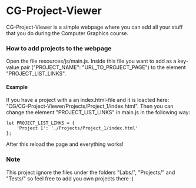 # CG-Project-Viewer
CG-Project-Viewer is a simple webpage where you can add all your stuff that you do during the Computer Graphics course.

### How to add projects to the webpage
Open the file resources/js/main.js. Inside this file you want to add as a key-value pair ("PROJECT_NAME": "URL_TO_PROJECT_PAGE") to the element "PROJECT_LIST_LINKS".

#### Example
If you have a project with a an index.html-file and it is loacted here: "CG/CG-Project-Viewer/Projects/Project_1/index.html".
Then you can change the element "PROJECT_LIST_LINKS" in main.js in the following way:

```
let PROJECT_LIST_LINKS = {
	'Project 1': './Projects/Project_1/index.html'
};
```

After this reload the page and everything works!

### Note
This project ignore the files under the folders "Labs/", "Projects/" and "Tests/" so feel free to add you own projects there :)

